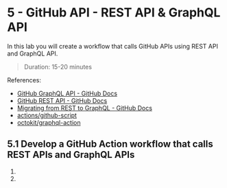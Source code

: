 # 5 - GitHub API - REST API & GraphQL API
In this lab you will create a workflow that calls GitHub APIs using REST API and GraphQL API.
> Duration: 15-20 minutes

References:
- [GitHub GraphQL API - GitHub Docs](https://docs.github.com/en/graphql)
- [GitHub REST API - GitHub Docs](https://docs.github.com/en/rest)
- [Migrating from REST to GraphQL - GitHub Docs](https://docs.github.com/en/graphql/guides/migrating-from-rest-to-graphql)
- [actions/github-script](https://github.com/actions/github-script)
- [octokit/graphql-action](https://github.com/octokit/graphql-action)

## 5.1 Develop a GitHub Action workflow that calls REST APIs and GraphQL APIs

1. 
2. 